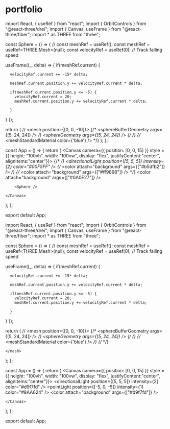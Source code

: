 # portfolio



import React, { useRef } from "react";
import { OrbitControls } from "@react-three/drei";
import { Canvas, useFrame } from "@react-three/fiber";
import * as THREE from "three";

const Sphere = () => {
  // const meshRef = useRef();
  const meshRef = useRef<THREE.Mesh>(null);
  const velocityRef = useRef(0); // Track falling speed


useFrame((_, delta) => {
  if(meshRef.current) {

      velocityRef.current += -15* delta;

      meshRef.current.position.y += velocityRef.current * delta;

      if(meshRef.current.position.y <= -5) {
        velocityRef.current = 20;
        meshRef.current.position.y += velocityRef.current * delta;

      }
  }
});

  return (
    // <mesh position={[0, 0, -10]}>
    <mesh ref={meshRef}>
      {/* <sphereBufferGeometry args={[5, 24, 24]} /> */}
      <sphereGeometry args={[5, 24, 24]} />
      {/* <cylinderGeometry args={[1,1,1]} /> */}
      {/* <meshStandardMaterial color={'blue'} /> */}
      <meshStandardMaterial color="#FF006E" metalness={0.8} roughness={0.2} />
    </mesh>
  );
};

const App = () => {
  return (
    <Canvas 
    camera={{ position: [0, 0, 15] }}
    style = {{ height: "100vh", width: "100vw", display: "flex", justifyContent:"center", alignItems:"center"}}>
        <OrbitControls enableZoom={true} enablePan={true} enableDamping={true} enableRotate={true} />
        {/* <directionalLight position={[1,1,1]} intensity={10} color={0x9cdba1} /> */}
        <directionalLight position={[5, 5, 5]} intensity={2} color="#00F5FF" />
        <ambientLight intensity={0.3} />
        {/* <color attach="background" args={["#b5dfb2"]} /> */}
        {/* <color attach="background" args={["#ff9898"]} /> */}
        <color attach="background" args={["#0A0E27"]} />

        <Sphere />

    </Canvas>
  );
};

export default App;







import React, { useRef } from "react";
import { OrbitControls } from "@react-three/drei";
import { Canvas, useFrame } from "@react-three/fiber";
import * as THREE from "three";

const Sphere = () => {
  // const meshRef = useRef();
  const meshRef = useRef<THREE.Mesh>(null);
  const velocityRef = useRef(0); // Track falling speed


useFrame((_, delta) => {
  if(meshRef.current) {

      velocityRef.current += -15* delta;

      meshRef.current.position.y += velocityRef.current * delta;

      if(meshRef.current.position.y <= -5) {
        velocityRef.current = 20;
        meshRef.current.position.y += velocityRef.current * delta;

      }
  }
});

  return (
    // <mesh position={[0, 0, -10]}>
    <mesh ref={meshRef}>
      {/* <sphereBufferGeometry args={[5, 24, 24]} /> */}
      <sphereGeometry args={[5, 24, 24]} />
      {/* <cylinderGeometry args={[1,1,1]} /> */}
      {/* <meshStandardMaterial color={'blue'} /> */}
{/* <meshStandardMaterial color="#FF6B35" metalness={0.6} roughness={0.3} /> */}
<meshStandardMaterial color="#F08787" metalness={0.4} roughness={0.4} />

    </mesh>
  );
};

const App = () => {
  return (
    <Canvas 
    camera={{ position: [0, 0, 15] }}
    style = {{ height: "100vh", width: "100vw", display: "flex", justifyContent:"center", alignItems:"center"}}>
        <OrbitControls enableZoom={true} enablePan={true} enableDamping={true} enableRotate={true} />
   <ambientLight intensity={0.5} />
<directionalLight position={[5, 5, 5]} intensity={2} color="#d9f7fd" />
<pointLight position={[-5, 0, -5]} intensity={1} color="#8AA624" />
<color attach="background" args={["#d9f7fd"]} />
        <Sphere />

    </Canvas>
  );
};

export default App;